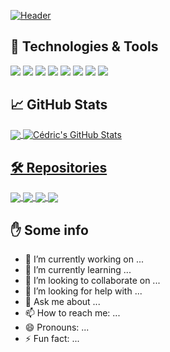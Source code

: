 

[![Header](https://github.com/pgmgent-thibdema/pgmgent-thibdema/blob/main/images/github_profile.jpg?raw=true "Header")](https://www.thibautdemaerteleire.be/)

## 🔧 Technologies & Tools

![](https://img.shields.io/badge/OS-Windows-informational?style=flat&logo=windows&logoColor=white&color=FB3449)
![](https://img.shields.io/badge/Editor-Visual%20studio%20code-informational?style=flat&logo=visual-studio-code&logoColor=white&color=FB3449)
![](https://img.shields.io/badge/Code-html-informational?style=flat&logo=html5&logoColor=white&color=FB3449)
![](https://img.shields.io/badge/Code-CSS-informational?style=flat&logo=css3&logoColor=white&color=FB3449)
![](https://img.shields.io/badge/Code-JavaScript-informational?style=flat&logo=javascript&logoColor=white&color=FB3449)
![](https://img.shields.io/badge/Code-React-informational?style=flat&logo=react&logoColor=white&color=FB3449)
![](https://img.shields.io/badge/Code-graphql-informational?style=flat&logo=graphql&logoColor=white&color=FB3449)
![](https://img.shields.io/badge/Code-php-informational?style=flat&logo=php&logoColor=white&color=FB3449)


## &#x1f4c8; GitHub Stats

<a href="https://github.com/pgmgent-thibdema/pgmgent-thibdema">
  <img align="center" src="https://github-readme-stats.vercel.app/api/top-langs/?username=pgmgent-thibdema&hide=css,html&title_color=ffffff&text_color=c9cacc&icon_color=2bbc8a&bg_color=1d1f21" />
</a>

<a href="https://github.com/pgmgent-thibdema/pgmgent-thibdema">
  <img align="center" src="https://github-readme-stats.vercel.app/api?username=pgmgent-thibdema&show_icons=true&line_height=27&count_private=true&title_color=ffffff&text_color=c9cacc&icon_color=FB3449&bg_color=1d1f21" alt="Cédric's GitHub Stats" /> 


## 🛠 Repositories

<a href="https://github.com/pgm-webpgm4/2021-werkstuk-react-app-pgmgent-thibdema">
  <img align="center" src="https://github-readme-stats.vercel.app/api/pin/?username=pgm-webpgm4&repo=2021-werkstuk-react-app-pgmgent-thibdema&title_color=ffffff&text_color=c9cacc&icon_color=FB3449&bg_color=1d1f21" />
</a>

<a href="https://github.com/pgm-webpgm4/2021-werkstuk-graphql-api-pgmgent-thibdema">
  <img align="center" src="https://github-readme-stats.vercel.app/api/pin/?username=pgm-webpgm4&repo=2021-werkstuk-graphql-api-pgmgent-thibdema&title_color=ffffff&text_color=c9cacc&icon_color=FB3449&bg_color=1d1f21" />
</a>

<a href="https://github.com/pgmgent-1920-students/case1-pgm-website-pgmgent-thibdema">
  <img align="center" src="https://github-readme-stats.vercel.app/api/pin/?username=pgmgent-1920-students&repo=case1-pgm-website-pgmgent-thibdema&hide=css,html&title_color=ffffff&text_color=c9cacc&icon_color=FB3449&bg_color=1d1f21" />
</a>

<a href="https://github.com/pgmgent-1920-students/eindwerk-pgmgent-thibdema">
  <img align="center" src="https://github-readme-stats.vercel.app/api/pin/?username=pgmgent-1920-students&repo=eindwerk-pgmgent-thibdema&title_color=ffffff&text_color=c9cacc&icon_color=FB3449&bg_color=1d1f21" />
</a>

## ✋ Some info

- 🔭 I’m currently working on ...
- 🌱 I’m currently learning ...
- 👯 I’m looking to collaborate on ...
- 🤔 I’m looking for help with ...
- 💬 Ask me about ...
- 📫 How to reach me: ...
- 😄 Pronouns: ...
- ⚡ Fun fact: ...